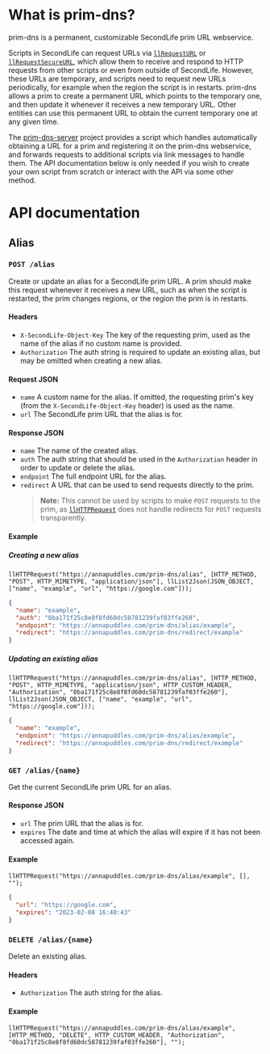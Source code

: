 # What is prim-dns?

prim-dns is a permanent, customizable SecondLife prim URL webservice.

Scripts in SecondLife can request URLs via [`llRequestURL`](https://wiki.secondlife.com/wiki/LlRequestURL) or [`llRequestSecureURL`](https://wiki.secondlife.com/wiki/LlRequestSecureURL), which allow them to receive and respond to HTTP requests from other scripts or even from outside of SecondLife. However, these URLs are temporary, and scripts need to request new URLs periodically, for example when the region the script is in restarts. prim-dns allows a prim to create a permanent URL which points to the temporary one, and then update it whenever it receives a new temporary URL. Other entities can use this permanent URL to obtain the current temporary one at any given time.

The [prim-dns-server](https://github.com/annapuddles/prim-dns-server) project provides a script which handles automatically obtaining a URL for a prim and registering it on the prim-dns webservice, and forwards requests to additional scripts via link messages to handle them. The API documentation below is only needed if you wish to create your own script from scratch or interact with the API via some other method.

# API documentation

## Alias

### `POST /alias`

Create or update an alias for a SecondLife prim URL. A prim should make this request whenever it receives a new URL, such as when the script is restarted, the prim changes regions, or the region the prim is in restarts.

#### Headers
- `X-SecondLife-Object-Key` The key of the requesting prim, used as the name of the alias if no custom name is provided.
- `Authorization` The auth string is required to update an existing alias, but may be omitted when creating a new alias.

#### Request JSON
- `name` A custom name for the alias. If omitted, the requesting prim's key (from the `X-SecondLife-Object-Key` header) is used as the name.
- `url` The SecondLife prim URL that the alias is for.

#### Response JSON
- `name` The name of the created alias.
- `auth` The auth string that should be used in the `Authorization` header in order to update or delete the alias.
- `endpoint` The full endpoint URL for the alias.
- `redirect` A URL that can be used to send requests directly to the prim.
  > **Note:** This cannot be used by scripts to make `POST` requests to the prim, as [`llHTTPRequest`](https://wiki.secondlife.com/wiki/LlHTTPRequest) does not handle redirects for `POST` requests transparently.

#### Example

##### Creating a new alias
```lsl
llHTTPRequest("https://annapuddles.com/prim-dns/alias", [HTTP_METHOD, "POST", HTTP_MIMETYPE, "application/json"], llList2Json(JSON_OBJECT, ["name", "example", "url", "https://google.com"]));
```
```json
{
  "name": "example",
  "auth": "0ba171f25c8e8f8fd60dc58781239faf03ffe260",
  "endpoint": "https://annapuddles.com/prim-dns/alias/example",
  "redirect": "https://annapuddles.com/prim-dns/redirect/example"
}
```

##### Updating an existing alias
```lsl
llHTTPRequest("https://annapuddles.com/prim-dns/alias", [HTTP_METHOD, "POST", HTTP_MIMETYPE, "application/json", HTTP_CUSTOM_HEADER, "Authorization", "0ba171f25c8e8f8fd60dc58781239faf03ffe260"], llList2Json(JSON_OBJECT, ["name", "example", "url", "https://google.com"]));
```
```json
{
  "name": "example",
  "endpoint": "https://annapuddles.com/prim-dns/alias/example",
  "redirect": "https://annapuddles.com/prim-dns/redirect/example"
}
```

### `GET /alias/{name}`

Get the current SecondLife prim URL for an alias.

#### Response JSON
- `url` The prim URL that the alias is for.
- `expires` The date and time at which the alias will expire if it has not been accessed again.

#### Example
```lsl
llHTTPRequest("https://annapuddles.com/prim-dns/alias/example", [], "");
```
```json
{
  "url": "https://google.com",
  "expires": "2023-02-08 16:40:43"
}
```

### `DELETE /alias/{name}`

Delete an existing alias.

#### Headers
- `Authorization` The auth string for the alias.

#### Example
```lsl
llHTTPRequest("https://annapuddles.com/prim-dns/alias/example", [HTTP_METHOD, "DELETE", HTTP_CUSTOM_HEADER, "Authorization", "0ba171f25c8e8f8fd60dc58781239faf03ffe260"], "");
```
